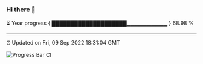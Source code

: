 ### Hi there 👋

⏳ Year progress { ████████████████████▁▁▁▁▁▁▁▁▁▁ } 68.98 %

---

⏰ Updated on Fri, 09 Sep 2022 18:31:04 GMT

![Progress Bar CI](https://github.com/ZhaoGui/ZhaoGui/workflows/Progress%20Bar%20CI/badge.svg)
